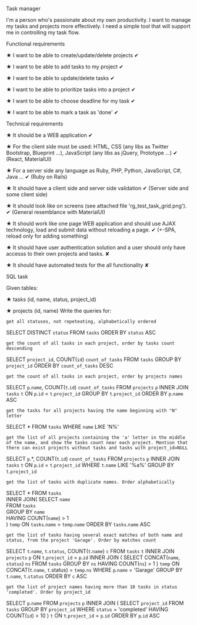 Task manager

I'm a person who's passionate about my own productivity. I want to manage my tasks and projects more effectively. I need a simple tool that will support me in controlling my task flow.

Functional requirements

★ I want to be able to create/update/delete projects ✔

★ I want to be able to add tasks to my project ✔

★ I want to be able to update/delete tasks ✔

★ I want to be able to prioritize tasks into a project ✔

★ I want to be able to choose deadline for my task ✔

★ I want to be able to mark a task as 'done' ✔

Technical requirements

★ It should be a WEB application ✔

★ For the client side must be used: HTML, CSS (any libs as Twitter Bootstrap, Blueprint ...), JavaScript (any libs as jQuery, Prototype ...) ✔ (React, MaterialUI)

★ For a server side any language as Ruby, PHP, Python, JavaScript, C#, Java ... ✔ (Ruby on Rails)

★ It should have a client side and server side validation ✔ (Server side and some client side)

★ It should look like on screens (see attached file 'rg_test_task_grid.png'). ✔ (General resemblance with MaterialUI)

★ It should work like one page WEB application and should use AJAX technology, load and submit data without reloading a page. ✔ (+-SPA, reload only for adding something)

★ It should have user authentication solution and a user should only have accesss to their own projects and tasks. ✘

★ It should have automated tests for the all functionality ✘

SQL task

Given tables:

★ tasks (id, name, status, project_id)

★ projects (id, name)
Write the queries for:

    get all statuses, not repeteating, alphabetically ordered

SELECT DISTINCT `status`
FROM `tasks`
ORDER BY `status` ASC

    get the count of all tasks in each project, order by tasks count descending

SELECT `project_id`, COUNT(`id`) `count_of_tasks` 
FROM `tasks` 
GROUP BY `project_id` 
ORDER BY `count_of_tasks` DESC

    get the count of all tasks in each project, order by projects names

SELECT `p`.`name`, COUNT(`t`.`id`) `count_of_tasks` 
FROM `projects` `p`
INNER JOIN `tasks` `t` ON `p`.`id` = `t`.`project_id`
GROUP BY `t`.`project_id`
ORDER BY `p`.`name` ASC

    get the tasks for all projects having the name beginning with "N" letter

SELECT *
FROM `tasks`
WHERE `name` LIKE 'N%'

    get the list of all projects containing the 'a' letter in the middle of the name, and show the tasks count near each project. Mention that there can exist projects without tasks and tasks with project_id=NULL

SELECT `p`.*, COUNT(`t`.`id`) `count_of_tasks` 
FROM `projects` `p`
INNER JOIN `tasks` `t` ON `p`.`id` = `t`.`project_id`
WHERE `t`.`name` LIKE '%a%'
GROUP BY `t`.`project_id`

    get the list of tasks with duplicate names. Order alphabetically

SELECT * 
FROM `tasks`  
INNER JOIN(
    SELECT `name`  
    FROM `tasks`  
    GROUP BY `name`  
    HAVING COUNT(`name`) > 1  
) `temp` ON `tasks`.`name` = `temp`.`name`
ORDER BY `tasks`.`name` ASC

    get the list of tasks having several exact matches of both name and status, from the project 'Garage'. Order by matches count

SELECT `t`.`name`, `t`.`status`, COUNT(`t`.`name`) `c`
FROM `tasks` `t`
INNER JOIN `projects` `p` ON `t`.`project_id` = `p`.`id`
INNER JOIN (
	SELECT CONCAT(`name`, `status`) `ns`
    FROM `tasks`
    GROUP BY `ns`
    HAVING COUNT(`ns`) > 1
) `temp` ON CONCAT(`t`.`name`, `t`.status) = `temp`.`ns`
WHERE `p`.`name` = 'Garage'
GROUP BY `t`.`name`, `t`.`status`
ORDER BY `c` ASC

    get the list of project names having more than 10 tasks in status 'completed'. Order by project_id

SELECT `p`.`name`
FROM `projects` `p`
INNER JOIN (
	SELECT `project_id`
    FROM `tasks`
    GROUP BY `project_id`
    WHERE `status` = 'completed'
    HAVING COUNT(`id`) > 10
) `t` ON `t`.`project_id` = `p`.`id`
ORDER BY `p`.`id` ASC
